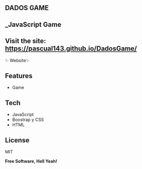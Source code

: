 ## DADOS GAME
## _JavaScript Game

## Visit the site:  https://pascual143.github.io/DadosGame/
 ✨ Website✨
 

## Features

- Game


## Tech


- JavaScript
- Boostrap y CSS
- HTML



## License

MIT

**Free Software, Hell Yeah!**
